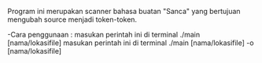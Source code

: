 Program ini merupakan scanner bahasa buatan "Sanca" yang bertujuan mengubah source menjadi token-token.

-Cara penggunaan :
masukan perintah ini di terminal ./main [nama/lokasifile]
masukan perintah ini di terminal ./main [nama/lokasifile] -o [nama/lokasifile]
